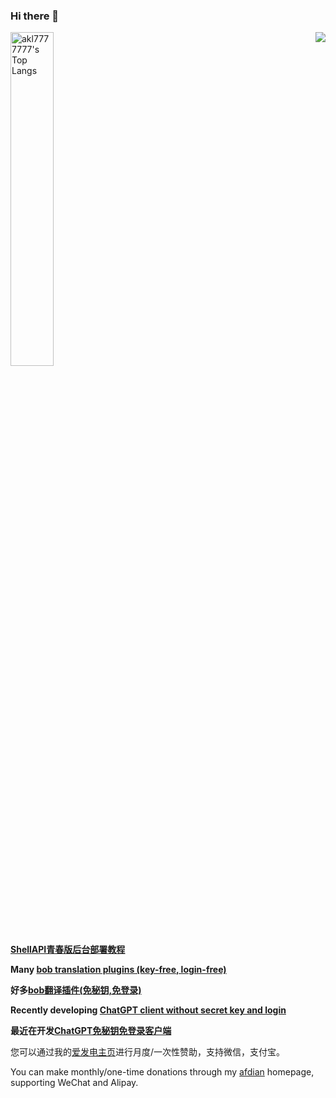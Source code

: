 ### Hi there 👋
<a href="https://github.com/akl7777777">
  <img align="right" src="https://github-readme-stats-mu-azure.vercel.app/api?username=akl7777777&show_icons=true&theme=default" />
  <img src="https://github-readme-stats.vercel.app/api/top-langs/?username=akl7777777&layout=compact&hide_border=true&langs_count=10" alt="akl7777777's Top Langs" width="37%" /> 
</a>

**[ShellAPI青春版后台部署教程](https://www.bilibili.com/video/BV14m421u7EL/?share_source=copy_web&vd_source=432f61ba95857b0719a349602ad5a705)**

**Many [bob translation plugins (key-free, login-free)](https://github.com/akl7777777/bob-plugin-akl-deepl-free-translate)**

**好多[bob翻译插件(免秘钥,免登录)](https://github.com/akl7777777/bob-plugin-akl-deepl-free-translate)**

**Recently developing [ChatGPT client without secret key and login](https://github.com/akl7777777/ShellGPT)**

**最近在开发[ChatGPT免秘钥免登录客户端](https://github.com/akl7777777/ShellGPT)**

您可以通过我的[爱发电主页](https://afdian.com/a/akl7777777)进行月度/一次性赞助，支持微信，支付宝。

You can make monthly/one-time donations through my [afdian](https://afdian.com/a/akl7777777) homepage, supporting WeChat and Alipay.

<!--
**akl7777777/akl7777777** is a ✨ _special_ ✨ repository because its `README.md` (this file) appears on your GitHub profile.

Here are some ideas to get you started:

- 🔭 I’m currently working on ...
- 🌱 I’m currently learning ...
- 👯 I’m looking to collaborate on ...
- 🤔 I’m looking for help with ...
- 💬 Ask me about ...
- 📫 How to reach me: ...
- 😄 Pronouns: ...
- ⚡ Fun fact: ...
-->
